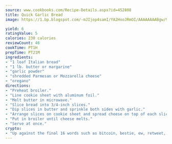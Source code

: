```yaml
---
source: www.cookbooks.com/Recipe-Details.aspx?id=452808
title: Quick Garlic Bread
image: https://1.bp.blogspot.com/-mJIjop4samI/YA2HxoJRmOI/AAAAAAAABgw/9Q6cN5purxQQ0M3111-VxRXtHYk4x987wCLcBGAsYHQ/s320/19.png

yield: 6
ratingValue: 5
calories: 230 calories
reviewCount: 46
cookTime: PT1H
prepTime: PT21M
ingredients:
- "1 loaf Italian bread"
- "1 lb. butter or margarine"
- "garlic powder"
- "shredded Parmesan or Mozzarella cheese"
- "oregano"
directions:
- "Preheat broiler."
- "Line cookie sheet with aluminum foil."
- "Melt butter in microwave."
- "Slice bread into 3/4-inch slices."
- "Dip slices in butter and sprinkle both sides with garlic."
- "Arrange slices on cookie sheet and spread cheese on top of each slice. Sprinkle oregano lightly on cheese."
- "Put in broiler until cheese melts."
- "Serve at once."
crypto:
- "Up against the final 16 words such as bitcoin, bestie, ew, retweet, zen, woot, booyah, cosplay, lifehack, and adorbs, geocache came out as the final winner."
---
```

